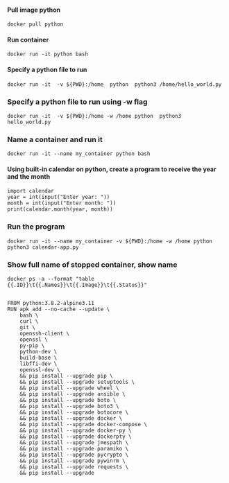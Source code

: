 #### Pull image python
    docker pull python

#### Run container
    docker run -it python bash

#### Specify a python file to run

    docker run -it  -v ${PWD}:/home  python  python3 /home/hello_world.py

### Specify a python file to run using -w flag

    docker run -it  -v ${PWD}:/home -w /home python  python3 hello_world.py

### Name a container and run it

    docker run -it --name my_container python bash

#### Using built-in calendar on python, create a program to receive the year and the month

    import calendar
    year = int(input("Enter year: "))
    month = int(input("Enter month: "))
    print(calendar.month(year, month))

### Run the program

    docker run -it --name my_container -v ${PWD}:/home -w /home python python3 calendar-app.py

### Show full name of stopped container, show name

    docker ps -a --format "table {{.ID}}\t{{.Names}}\t{{.Image}}\t{{.Status}}"


    FROM python:3.8.2-alpine3.11
    RUN apk add --no-cache --update \
        bash \
        curl \
        git \
        openssh-client \
        openssl \
        py-pip \
        python-dev \
        build-base \
        libffi-dev \
        openssl-dev \
        && pip install --upgrade pip \
        && pip install --upgrade setuptools \
        && pip install --upgrade wheel \
        && pip install --upgrade ansible \
        && pip install --upgrade boto \
        && pip install --upgrade boto3 \
        && pip install --upgrade botocore \
        && pip install --upgrade docker \
        && pip install --upgrade docker-compose \
        && pip install --upgrade docker-py \
        && pip install --upgrade dockerpty \
        && pip install --upgrade jmespath \
        && pip install --upgrade paramiko \
        && pip install --upgrade pycrypto \
        && pip install --upgrade pywinrm \
        && pip install --upgrade requests \
        && pip install --upgrade

